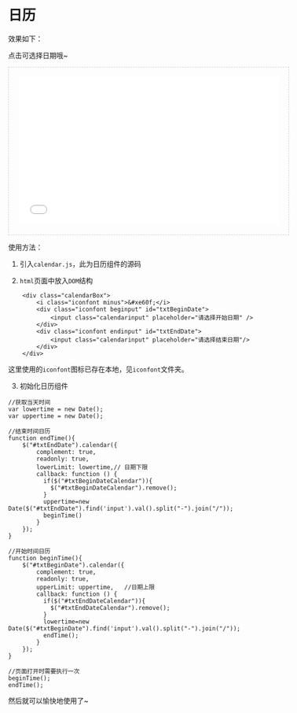 # 日历

效果如下：

点击可选择日期哦~

<iframe src="./demo/calendar/calendar.html" width="530px" height="300px" frameborder="0" scrolling="no" style="border: 1px dashed #ccc;padding: 20px;"> </iframe>

使用方法：

1. 引入`calendar.js`，此为日历组件的源码

2. `html`页面中放入`DOM`结构

```
	<div class="calendarBox">
	    <i class="iconfont minus">&#xe60f;</i>
	    <div class="iconfont beginput" id="txtBeginDate">
	    	<input class="calendarinput" placeholder="请选择开始日期" />
	    </div>
	    <div class="iconfont endinput" id="txtEndDate">
	    	<input class="calendarinput" placeholder="请选择结束日期"/>
	    </div>
	</div>

```

这里使用的`iconfont`图标已存在本地，见`iconfont`文件夹。

3. 初始化日历组件

```
//获取当天时间
var lowertime = new Date();
var uppertime = new Date();

//结束时间日历
function endTime(){
	$("#txtEndDate").calendar({
	    complement: true,
	    readonly: true, 
	    lowerLimit: lowertime,// 日期下限
	    callback: function () {
	      if($("#txtBeginDateCalendar")){
	        $("#txtBeginDateCalendar").remove();
	      }
	      uppertime=new Date($("#txtEndDate").find('input').val().split("-").join("/"));
	      beginTime()
	    }
	});
}
  
//开始时间日历
function beginTime(){
	$("#txtBeginDate").calendar({
	    complement: true,  
	    readonly: true, 
	    upperLimit: uppertime,   //日期上限
	    callback: function () {                              
	      if($("#txtEndDateCalendar")){
	        $("#txtEndDateCalendar").remove();
	      }
	      lowertime=new Date($("#txtBeginDate").find('input').val().split("-").join("/"));
	      endTime();
	    }
	}); 
}

//页面打开时需要执行一次
beginTime();
endTime();

```

然后就可以愉快地使用了~